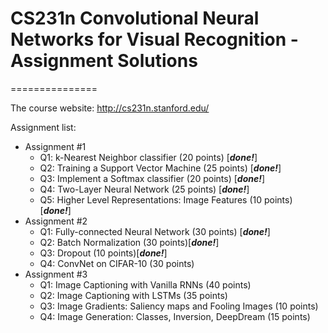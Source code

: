 # CS231n Convolutional Neural Networks for Visual Recognition - Assignment Solutions
===============

The course website: http://cs231n.stanford.edu/

Assignment list:

 * Assignment #1
 	* Q1: k-Nearest Neighbor classifier (20 points) [***done!***]
 	* Q2: Training a Support Vector Machine (25 points) [***done!***]
 	* Q3: Implement a Softmax classifier (20 points) [***done!***]
 	* Q4: Two-Layer Neural Network (25 points) [***done!***]
 	* Q5: Higher Level Representations: Image Features (10 points) [***done!***]
 * Assignment #2
 	* Q1: Fully-connected Neural Network (30 points) [***done!***]
 	* Q2: Batch Normalization (30 points)[***done!***]
 	* Q3: Dropout (10 points)[***done!***]
 	* Q4: ConvNet on CIFAR-10 (30 points)
 * Assignment #3
 	* Q1: Image Captioning with Vanilla RNNs (40 points)
 	* Q2: Image Captioning with LSTMs (35 points)
 	* Q3: Image Gradients: Saliency maps and Fooling Images (10 points)
 	* Q4: Image Generation: Classes, Inversion, DeepDream (15 points)
